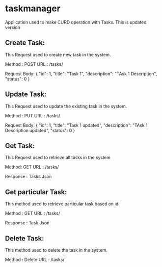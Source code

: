 # taskmanager

Application used to make CURD operation with Tasks. This is updated version

Create Task:
-------------

This Request used to create new task in the system.

Method : POST
URL : /tasks/

Request Body: 
{
      "id": 1,
      "title": "Task 1",
      "description": "TAsk 1 Description",
      "status": 0
}

Update Task:
-------------

This Request used to update the existing task in the system.

Method : PUT
URL : /tasks/<id>

Request Body: 
{
      "id": 1,
      "title": "Task 1 updated",
      "description": "TAsk 1 Description updated",
      "status": 0
}

Get Task:
----------

This Request used to retrieve all tasks in the system

Method: GET
URL : /tasks/

Response : Tasks Json


Get particular Task:
-------------------

This method used to retrieve particular task based on id

Method : GET
URL : /tasks/<id>

Response : Task Json

Delete Task:
------------

This method used to delete the task in the system.

Method : Delete
URL : /tasks/<id>
